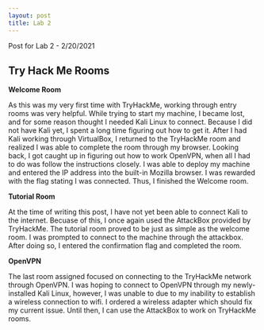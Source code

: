 ```yaml
---
layout: post 
title: Lab 2 
---
```


Post for Lab 2 - 2/20/2021

## **Try Hack Me Rooms**

**Welcome Room**

As this was my very first time with TryHackMe, working through entry rooms was very helpful. While trying to start my machine, I became lost, and for some reason thought I needed Kali Linux to connect. Because I did not have Kali yet, I spent a long time figuring out how to get it. After I had Kali working through VirtualBox, I returned to the TryHackMe room and realized I was able to complete the room through my browser. Looking back, I got caught up in figuring out how to work OpenVPN, when all I had to do was follow the instructions closely. I was able to deploy my machine and entered the IP address into the built-in Mozilla browser. I was rewarded with the flag stating I was connected. Thus, I finished the Welcome room.

**Tutorial Room**

At the time of writing this post, I have not yet been able to connect Kali to the internet. Becuase of this, I once again used the AttackBox provided by TryHackMe. The tutorial room proved to be just as simple as the welcome room. I was prompted to connect to the machine through the attackbox. After doing so, I entered the confirmation flag and completed the room.

**OpenVPN**

The last room assigned focused on connecting to the TryHackMe network through OpenVPN. I was hoping to connect to OpenVPN through my newly-installed Kali Linux, however, I was unable to due to my inability to establish a wireless connection to wifi. I ordered a wireless adapter which should fix my current issue. Until then, I can use the AttackBox to work on TryHackMe rooms. 
